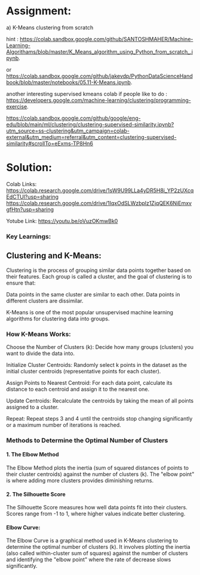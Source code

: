 # Assignment:

a) K-Means clustering from scratch

hint : https://colab.sandbox.google.com/github/SANTOSHMAHER/Machine-Learning-Algorithams/blob/master/K_Means_algorithm_using_Python_from_scratch_.ipynb.

or https://colab.sandbox.google.com/github/jakevdp/PythonDataScienceHandbook/blob/master/notebooks/05.11-K-Means.ipynb.

another interesting supervised kmeans colab if people like to do : https://developers.google.com/machine-learning/clustering/programming-exercise.

https://colab.sandbox.google.com/github/google/eng-edu/blob/main/ml/clustering/clustering-supervised-similarity.ipynb?utm_source=ss-clustering&utm_campaign=colab-external&utm_medium=referral&utm_content=clustering-supervised-similarity#scrollTo=eExms-TP8Hn6

# Solution:

Colab Links: https://colab.research.google.com/drive/1sW9U99LLa4yDR5H8i_YP2zUXcqEdCTUl?usp=sharing 
             https://colab.research.google.com/drive/1IqxOdSLWzbplz1ZjqQEK6NiEmxvgfHtn?usp=sharing 

Yotube Link: https://youtu.be/oVuzOKmwBk0 

### Key Learnings:

## **Clustering and K-Means:**

Clustering is the process of grouping similar data points together based on their features. Each group is called a cluster, and the goal of clustering is to ensure that:

Data points in the same cluster are similar to each other.
Data points in different clusters are dissimilar.

K-Means is one of the most popular unsupervised machine learning algorithms for clustering data into groups.

### **How K-Means Works**:
Choose the Number of Clusters (k): Decide how many groups (clusters) you want to divide the data into.

Initialize Cluster Centroids: Randomly select k points in the dataset as the initial cluster centroids (representative points for each cluster).

Assign Points to Nearest Centroid: For each data point, calculate its distance to each centroid and assign it to the nearest one.

Update Centroids: Recalculate the centroids by taking the mean of all points assigned to a cluster.

Repeat: Repeat steps 3 and 4 until the centroids stop changing significantly or a maximum number of iterations is reached.

### **Methods to Determine the Optimal Number of Clusters**

#### 1. The Elbow Method
The Elbow Method plots the inertia (sum of squared distances of points to their cluster centroids) against the number of clusters (k). The "elbow point" is where adding more clusters provides diminishing returns.

#### 2. The Silhouette Score
The Silhouette Score measures how well data points fit into their clusters. Scores range from -1 to 1, where higher values indicate better clustering.

#### Elbow Curve:
The Elbow Curve is a graphical method used in K-Means clustering to determine the optimal number of clusters (k). It involves plotting the inertia (also called within-cluster sum of squares) against the number of clusters and identifying the "elbow point" where the rate of decrease slows significantly.


